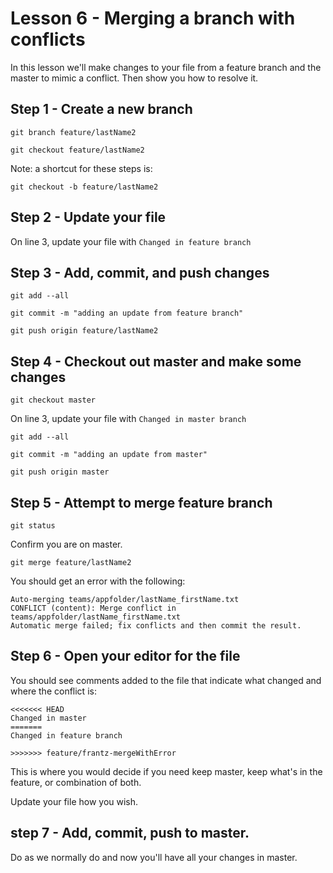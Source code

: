 # Lesson 6 - Merging a branch with conflicts

In this lesson we'll make changes to your file from a feature branch and the master to mimic a conflict. Then show you how to resolve it.

## Step 1 - Create a new branch

`git branch feature/lastName2`

`git checkout feature/lastName2`

Note: a shortcut for these steps is:

`git checkout -b feature/lastName2`


## Step 2 - Update your file

On line 3, update your file with `Changed in feature branch`


## Step 3 - Add, commit, and push changes 

`git add --all`

`git commit -m "adding an update from feature branch"`

`git push origin feature/lastName2`

## Step 4 - Checkout out master and make some changes

`git checkout master`

On line 3, update your file with `Changed in master branch`

`git add --all`

`git commit -m "adding an update from master"`

`git push origin master`

## Step 5 - Attempt to merge feature branch

`git status`

Confirm you are on master.

`git merge feature/lastName2`

You should get an error with the following:
```
Auto-merging teams/appfolder/lastName_firstName.txt
CONFLICT (content): Merge conflict in teams/appfolder/lastName_firstName.txt
Automatic merge failed; fix conflicts and then commit the result.
```

## Step 6 - Open your editor for the file

You should see comments added to the file that indicate what changed and where the conflict is:

```
<<<<<<< HEAD
Changed in master
=======
Changed in feature branch

>>>>>>> feature/frantz-mergeWithError
```

This is where you would decide if you need keep master, keep what's in the feature, or combination of both.

Update your file how you wish.

## step 7 - Add, commit, push to master.

Do as we normally do and now you'll have all your changes in master.



